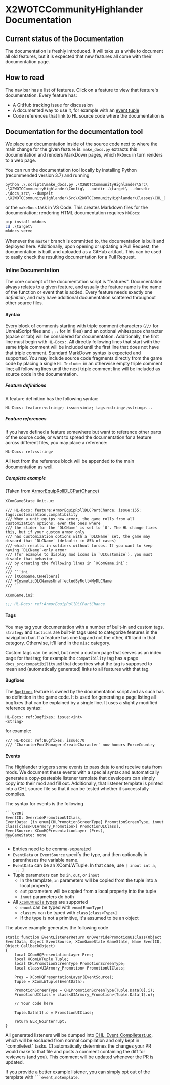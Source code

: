 # X2WOTCCommunityHighlander Documentation

## Current status of the Documentation

The documentation is freshly introduced. It will take us a while
to document all old features, but it is expected that new features all come
with their documentation page.

## How to read

The nav bar has a list of features. Click on a feature to view that feature's
documentation. Every feature has:

* A GitHub tracking issue for discussion
* A documented way to use it, for example with an [event tuple](events.md)
* Code references that link to HL source code where the documentation is

## Documentation for the documentation tool

We place our documentation inside of the source code next to where the main change
for the given feature is. `make_docs.py` extracts this documentation and renders
MarkDown pages, which `MkDocs` in turn renders to a web page.

You can run the documentation tool locally by installing Python (recommended version 3.7)
and running

    python .\.scripts\make_docs.py .\X2WOTCCommunityHighlander\Src\ .\X2WOTCCommunityHighlander\Config\ --outdir .\target\ --docsdir .\docs_src\ --dumpelt .\X2WOTCCommunityHighlander\Src\X2WOTCCommunityHighlander\Classes\CHL_Event_Compiletest.uc

or the `makeDocs` task in VS Code. This creates Markdown files for the documentation; rendering HTML documentation requires
`MkDocs`:

```powershell
pip install mkdocs
cd .\target\
mkdocs serve
```

Whenever the `master` branch is committed to, the documentation is built and deployed here.
Additionally, upon opening or updating a Pull Request, the documentation is built and uploaded as a GitHub artifact.
This can be used to easily check the resulting documentation for a Pull Request.

### Inline Documentation

The core concept of the documentation script is "features". Documentation always relates to a given
feature, and usually the feature name is the name of the function or event that is added. Every feature
needs exactly one *definition*, and may have additional documentation scattered throughout other source files.

#### Syntax

Every block of comments starting with triple comment characters (`///` for UnrealScript files and `;;;` for Ini files)
and an optional whitespace character (space or tab) will be considered for documentation. Additionally,
the first line must begin with `HL-Docs:`. All directly following lines that start with the same triple comment
will be included until the first line that does not have that triple comment. Standard MarkDown syntax is expected
and supported.
You may include source code fragments directly from the game code by placing a single `HL-Include:`
in an otherwise empty triple comment line; all following lines until the next triple comment line will
be included as source code in the documentation.

##### Feature definitions

A feature definition has the following syntax:

    HL-Docs: feature:<string>; issue:<int>; tags:<string>,<string>...

##### Feature references

If you have defined a feature somewhere but want to reference other parts of the source code, or want to
spread the documentation for a feature across different files, you may place a reference:

    HL-Docs: ref:<string>

All text from the reference block will be appended to the main documentation as well.

##### Complete example

(Taken from [ArmorEquipRollDLCPartChance](misc/ArmorEquipRollDLCPartChance.md))

`XComGameState_Unit.uc`:
```unrealscript
/// HL-Docs: feature:ArmorEquipRollDLCPartChance; issue:155; tags:customization,compatibility
/// When a unit equips new armor, the game rolls from all customization options, even the ones where
/// the slider for the `DLCName` is set to `0`. The HL change fixes this, but if your custom armor only
/// has customization options with a `DLCName` set, the game may discard that `DLCName` (default: in 85% of cases)
/// which results in soldiers without torsos. If you want to keep having `DLCName`-only armor
/// (for example to display mod icons in `UICustomize`), you must disable that behavior
/// by creating the following lines in `XComGame.ini`:
///
/// ```ini
/// [XComGame.CHHelpers]
/// +CosmeticDLCNamesUnaffectedByRoll=MyDLCName
/// ```
```

`XComGame.ini`:
```ini
;;; HL-Docs: ref:ArmorEquipRollDLCPartChance
```

#### Tags

You may tag your documentation with a number of built-in and custom tags.
`strategy` and `tactical` are built-in tags used to categorize features in
the navigation bar. If a feature has one tag and not the other, it'll land
in that category. Otherwise, it'll land in the `misc` category.

Custom tags can be used, but need a custom page that serves as an index page
for that tag; for example the `compatibility` tag has a page `docs_src/compatibility.md`
that describes what the tag is supposed to mean and (automatically generated) links
to all features with that tag.

#### Bugfixes

The [`Bugfixes`](Bugfixes.md) feature is owned by the documentation script and as such has
no definition in the game code. It is used for generating a page listing all
bugfixes that can be explained by a single line. It uses a slightly modified
reference syntax:

    HL-Docs: ref:Bugfixes; issue:<int>
    <string>

for example:

```unrealscript
/// HL-Docs: ref:Bugfixes; issue:70
/// `CharacterPoolManager:CreateCharacter` now honors ForceCountry
```

#### Events

The Highlander triggers some events to pass data to and receive data from mods. We document
these events with a special syntax and automatically generate a copy-pasteable listener template
that developers can simply copy into their mod and fill out. Additionally, that listener template is
printed into a CHL source file so that it can be tested whether it successfully compiles.

The syntax for events is the following

    ```event
    EventID: OverridePromotionUIClass,
    EventData: [in enum[CHLPromotionScreenType] PromotionScreenType, inout class[class<UIArmory_Promotion>] PromotionUIClass],
    EventSource: XComHQPresentationLayer (Pres),
    NewGameState: none
    ```

* Entries need to be comma-separated
* `EventData` or `EventSource` specify the type, and then optionally in parentheses the variable name.
* `EventData` can be an XComLWTuple. In that case, use `[ inout int a, ... ]`
* Tuple parameters can be `in`, `out`, or `inout`
    * In the template, `in` parameters will be copied from the tuple into a local property
    * `out` parameters will be copied from a local property into the tuple
    * `inout` parameters do both
* All [`XComLWTuple` types](misc/XComLWTuple.md) are supported
    * `enum`s can be typed with `enum[EnumType]`
    * `class`es can be typed with `class[class<Type>]`
    * If the type is not a primitive, it's assumed to be an object

The above example generates the following code

```unrealscript
static function EventListenerReturn OnOverridePromotionUIClass(Object EventData, Object EventSource, XComGameState GameState, Name EventID, Object CallbackObject)
{
	local XComHQPresentationLayer Pres;
	local XComLWTuple Tuple;
	local CHLPromotionScreenType PromotionScreenType;
	local class<UIArmory_Promotion> PromotionUIClass;

	Pres = XComHQPresentationLayer(EventSource);
	Tuple = XComLWTuple(EventData);

	PromotionScreenType = CHLPromotionScreenType(Tuple.Data[0].i);
	PromotionUIClass = class<UIArmory_Promotion>(Tuple.Data[1].o);

	// Your code here

	Tuple.Data[1].o = PromotionUIClass;

	return ELR_NoInterrupt;
}
```

All generated listeners will be dumped into [CHL_Event_Compiletest.uc](https://github.com/X2CommunityCore/X2WOTCCommunityHighlander/blob/master/X2WOTCCommunityHighlander/Src/X2WOTCCommunityHighlander/Classes/CHL_Event_Compiletest.uc),
which will be excluded from normal compilation and only kept in "compiletest" tasks. CI automatically determines the changes your PR would make to that
file and posts a comment containing the diff for reviewers (and you). This comment will be updated whenever the PR is updated.

If you provide a better example listener, you can simply opt out of the template with `` ```event,notemplate ``.
